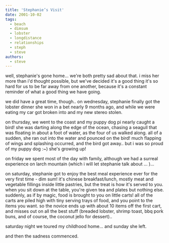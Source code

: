 ```yaml
---
title: 'Stephanie’s Visit'
date: 2001-10-02
tags:
  - beach
  - dimsum
  - lobster
  - longdistance
  - relationships
  - steph
  - steve
authors:
  - steve
---
```


well, stephanie's gone home... we're both pretty sad about that. i miss her more than i'd thought possible, but we've decided it's a good thing it's so hard for us to be far away from one another, because it's a constant reminder of what a good thing we have going.

we did have a great time, though.. on wednesday, stephanie finally got the lobster dinner she won in a bet nearly 9 months ago, and while we were eating my car got broken into and my new stereo stolen.

on thursday, we went to the coast and my puppy dog pi nearly caught a bird! she was darting along the edge of the ocean, chasing a seagull that was floating in about a foot of water, as the four of us walked along. all of a sudden, she ran out into the water and pounced on the bird! much flapping of wings and splashing occurred, and the bird got away.. but i was so proud of my puppy dog :~) she's growing up!

on friday we spent most of the day with family, although we had a surreal experience on larch mountain (which i will let stephanie talk about ... )...

on saturday, stephanie got to enjoy the best meal experience ever for the very first time - dim sum! it's chinese breakfast/lunch, mostly meat and vegetable fillings inside little pastries, but the treat is how it's served to you. when you sit down at the table, you're given tea and plates but nothing else. suddenly, as if by magic, food is brought to you on little carts! all of the carts are piled high with tiny serving trays of food, and you point to the items you want. so the novice ends up with about 10 items off the first cart, and misses out on all the best stuff (breaded lobster, shrimp toast, bbq pork buns, and of course, the coconut jello for dessert)..

saturday night we toured my childhood home... and sunday she left.

and then the sadness commenced.
